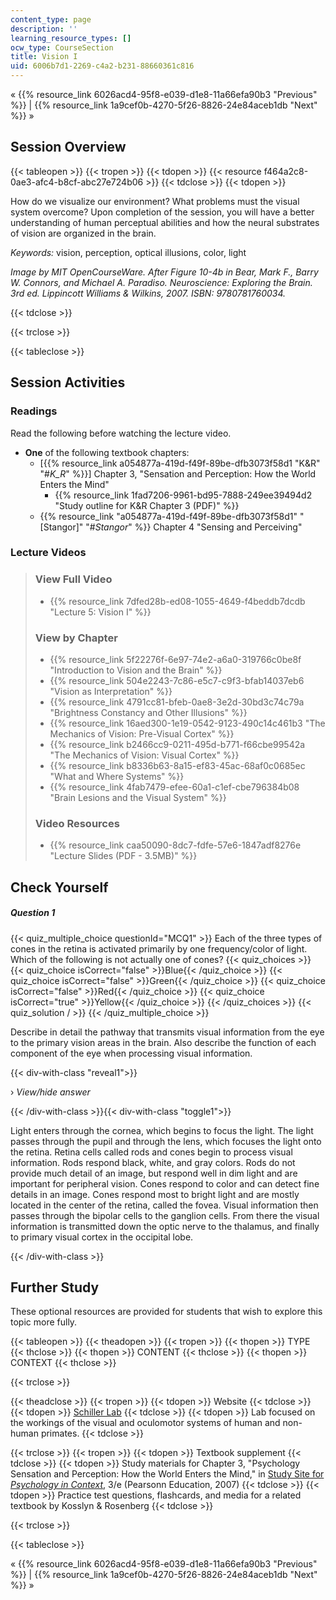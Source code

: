 ```yaml
---
content_type: page
description: ''
learning_resource_types: []
ocw_type: CourseSection
title: Vision I
uid: 6006b7d1-2269-c4a2-b231-88660361c816
---
```


« {{% resource_link 6026acd4-95f8-e039-d1e8-11a66efa90b3 "Previous" %}} | {{% resource_link 1a9cef0b-4270-5f26-8826-24e84aceb1db "Next" %}} »

Session Overview
----------------

{{< tableopen >}}
{{< tropen >}}
{{< tdopen >}}
{{< resource f464a2c8-0ae3-afc4-b8cf-abc27e724b06 >}}
{{< tdclose >}}
{{< tdopen >}}


How do we visualize our environment? What problems must the visual system overcome? Upon completion of the session, you will have a better understanding of human perceptual abilities and how the neural substrates of vision are organized in the brain.

_Keywords:_ vision, perception, optical illusions, color, light

_Image by MIT OpenCourseWare. After Figure 10-4b in Bear, Mark F., Barry W. Connors, and Michael A. Paradiso. _Neuroscience: Exploring the Brain_. 3rd ed. Lippincott Williams & Wilkins, 2007. ISBN: 9780781760034._


{{< tdclose >}}

{{< trclose >}}

{{< tableclose >}}

Session Activities
------------------

### Readings

Read the following before watching the lecture video.

*   **One** of the following textbook chapters:
    *   \[{{% resource_link a054877a-419d-f49f-89be-dfb3073f58d1 "K&R" "#_K_R_" %}}\] Chapter 3, "Sensation and Perception: How the World Enters the Mind"
        *   {{% resource_link 1fad7206-9961-bd95-7888-249ee39494d2 "Study outline for K&R Chapter 3 (PDF)" %}}
    *   {{% resource_link "a054877a-419d-f49f-89be-dfb3073f58d1" "\[Stangor\]" "#_Stangor_" %}} Chapter 4 "Sensing and Perceiving"

### Lecture Videos

> ### View Full Video
> 
> *   {{% resource_link 7dfed28b-ed08-1055-4649-f4beddb7dcdb "Lecture 5: Vision I" %}}
> 
> ### View by Chapter
> 
> *   {{% resource_link 5f22276f-6e97-74e2-a6a0-319766c0be8f "Introduction to Vision and the Brain" %}}
> *   {{% resource_link 504e2243-7c86-e5c7-c9f3-bfab14037eb6 "Vision as Interpretation" %}}
> *   {{% resource_link 4791cc81-bfeb-0ae8-3e2d-30bd3c74c79a "Brightness Constancy and Other Illusions" %}}
> *   {{% resource_link 16aed300-1e19-0542-9123-490c14c461b3 "The Mechanics of Vision: Pre-Visual Cortex" %}}
> *   {{% resource_link b2466cc9-0211-495d-b771-f66cbe99542a "The Mechanics of Vision: Visual Cortex" %}}
> *   {{% resource_link b8336b63-8a15-ef83-45ac-68af0c0685ec "What and Where Systems" %}}
> *   {{% resource_link 4fab7479-efee-60a1-c1ef-cbe796384b08 "Brain Lesions and the Visual System" %}}
> 
> ### Video Resources
> 
> *   {{% resource_link caa50090-8dc7-fdfe-57e6-1847adf8276e "Lecture Slides (PDF - 3.5MB)" %}}

Check Yourself
--------------

##### Question 1
 {{< quiz_multiple_choice questionId="MCQ1" >}} Each of the three types of cones in the retina is activated primarily by one frequency/color of light. Which of the following is not actually one of cones? {{< quiz_choices >}} {{< quiz_choice isCorrect="false" >}}Blue{{< /quiz_choice >}} {{< quiz_choice isCorrect="false" >}}Green{{< /quiz_choice >}} {{< quiz_choice isCorrect="false" >}}Red{{< /quiz_choice >}} {{< quiz_choice isCorrect="true" >}}Yellow{{< /quiz_choice >}} {{< /quiz_choices >}} {{< quiz_solution / >}} {{< /quiz_multiple_choice >}}

Describe in detail the pathway that transmits visual information from the eye to the primary vision areas in the brain. Also describe the function of each component of the eye when processing visual information.

{{< div-with-class "reveal1">}}

› _View/hide answer_

{{< /div-with-class >}}{{< div-with-class "toggle1">}}

Light enters through the cornea, which begins to focus the light. The light passes through the pupil and through the lens, which focuses the light onto the retina. Retina cells called rods and cones begin to process visual information. Rods respond black, white, and gray colors. Rods do not provide much detail of an image, but respond well in dim light and are important for peripheral vision. Cones respond to color and can detect fine details in an image. Cones respond most to bright light and are mostly located in the center of the retina, called the fovea. Visual information then passes through the bipolar cells to the ganglion cells. From there the visual information is transmitted down the optic nerve to the thalamus, and finally to primary visual cortex in the occipital lobe.

{{< /div-with-class >}}

Further Study
-------------

These optional resources are provided for students that wish to explore this topic more fully.

{{< tableopen >}}
{{< theadopen >}}
{{< tropen >}}
{{< thopen >}}
TYPE
{{< thclose >}}
{{< thopen >}}
CONTENT
{{< thclose >}}
{{< thopen >}}
CONTEXT
{{< thclose >}}

{{< trclose >}}

{{< theadclose >}}
{{< tropen >}}
{{< tdopen >}}
Website
{{< tdclose >}}
{{< tdopen >}}
[Schiller Lab](http://web.mit.edu/bcs/schillerlab/)
{{< tdclose >}}
{{< tdopen >}}
Lab focused on the workings of the visual and oculomotor systems of human and non-human primates.
{{< tdclose >}}

{{< trclose >}}
{{< tropen >}}
{{< tdopen >}}
Textbook supplement
{{< tdclose >}}
{{< tdopen >}}
Study materials for Chapter 3, "Psychology Sensation and Perception: How the World Enters the Mind," in [Study Site for _Psychology in Context_](http://www.pearsonhighered.com/educator/product/Fundamentals-of-Psychology-in-Context/9780205507573.page), 3/e (Pearsonn Education, 2007)
{{< tdclose >}}
{{< tdopen >}}
Practice test questions, flashcards, and media for a related textbook by Kosslyn & Rosenberg
{{< tdclose >}}

{{< trclose >}}

{{< tableclose >}}

« {{% resource_link 6026acd4-95f8-e039-d1e8-11a66efa90b3 "Previous" %}} | {{% resource_link 1a9cef0b-4270-5f26-8826-24e84aceb1db "Next" %}} »
